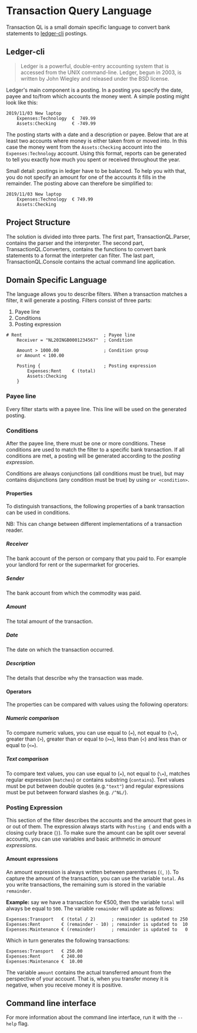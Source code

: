 # Transaction Query Language
Transaction QL is a small domain specific language to convert bank statements
to [ledger-cli](https://www.ledger-cli.org/) postings.

## Ledger-cli

> Ledger is a powerful, double-entry accounting system that is accessed from the UNIX command-line. Ledger, begun in 2003, is written by John Wiegley and released under the BSD license.

Ledger's main component is a posting. In a posting you specify the date, payee
and to/from which accounts the money went. A simple posting might look like
this:

    2019/11/03 New laptop
        Expenses:Technology  €  749.99
        Assets:Checking      € -749.99

The posting starts with a date and a description or payee. Below that are at
least two accounts where money is either taken from or moved into. In this case
the money went from the `Assets:Checking` account into the `Expenses:Technology`
account. Using this format, reports can be generated to tell you exactly how
much you spent or received throughout the year.

Small detail: postings in ledger have to be balanced. To help you with that,
you do not specify an amount for one of the accounts it fills in the
remainder. The posting above can therefore be simplified to:

    2019/11/03 New laptop
        Expenses:Technology  € 749.99
        Assets:Checking

## Project Structure
The solution is divided into three parts.
The first part, TransactionQL.Parser, contains the parser and the
interpreter.
The second part, TransactionQL.Converters, contains the functions to convert
bank statements to a format the interpreter can filter.
The last part, TransactionQL.Console contains the actual command line
application.


## Domain Specific Language
The language allows you to describe filters. When a transaction matches a
filter, it will generate a posting. Filters consist of three parts:

1. Payee line
2. Conditions
3. Posting expression

```
# Rent                               ; Payee line
    Receiver = "NL20INGB0001234567"  ; Condition
    
    Amount > 1000.00                 ; Condition group
    or Amount < 100.00

    Posting {                        ; Posting expression
        Expenses:Rent    € (total)
        Assets:Checking
    }
```

### Payee line
Every filter starts with a payee line. This line will be used on the generated
posting.

### Conditions
After the payee line, there must be one or more conditions. These conditions are
used to match the filter to a specific bank transaction. If all conditions are
met, a posting will be generated according to the _posting expression_.

Conditions are always conjunctions (all conditions must be true), but may
contains disjunctions (any condition must be true) by using `or <condition>`.

#### Properties
To distinguish transactions, the following properties of a bank transaction can
be used in conditions. 

NB: This can change between different implementations of a transaction reader.

##### Receiver
The bank account of the person or company that you paid to. For example your
landlord for rent or the supermarket for groceries.

##### Sender
The bank account from which the commodity was paid.

##### Amount
The total amount of the transaction.

##### Date
The date on which the transaction occurred.

##### Description
The details that describe why the transaction was made.

#### Operators
The properties can be compared with values using the following operators:

##### Numeric comparison
To compare numeric values, you can use equal to (`=`), not equal to (`\=`),
greater than (`>`), greater than or equal to (`>=`), less than (`<`)
and less than or equal to (`<=`).

##### Text comparison
To compare text values, you can use equal to (`=`), not equal to (`\=`),
matches regular expression (`matches`) or contains substring (`contains`).
Text values must be put between double quotes (e.g.`"text"`) and regular
expressions must be put between forward slashes (e.g. `/^NL/`).

### Posting Expression
This section of the filter describes the accounts and the amount that goes in
or out of them. The expression always starts with `Posting {` and ends with a
closing curly brace (`}`). To make sure the amount can be split over several
accounts, you can use variables and basic arithmetic in _amount expressions_.

#### Amount expressions
An amount expression is always written between parentheses (`(`, `)`). To
capture the amount of the transaction, you can use the variable `total`. As you
write transactions, the remaining sum is stored in the variable `remainder`.

**Example:** say we have a transaction for €500, then the variable `total` will
always be equal to `500`. The variable `remainder` will update as follows:

```
Expenses:Transport   € (total / 2)      ; remainder is updated to 250
Expenses:Rent        € (remainder - 10) ; remainder is updated to  10
Expenses:Maintenance € (remainder)      ; remainder is updated to   0
```

Which in turn generates the following transactions:

```
Expenses:Transport   € 250.00
Expenses:Rent        € 240.00
Expenses:Maintenance €  10.00
```

The variable `amount` contains the actual transferred amount from the perspective of your account.
That is, when you transfer money it is negative, when you receive money it is positive.

## Command line interface
For more information about the command line interface, run it with the `--help` flag.

